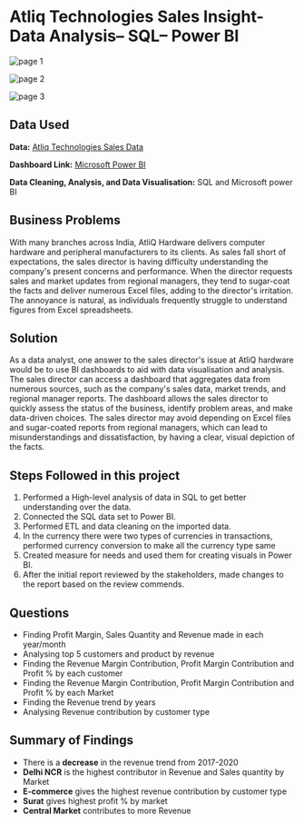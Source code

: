 # Atliq Technologies Sales Insight- Data Analysis– SQL– Power BI

![page 1](https://github.com/Amlanjyotilaha/portfolio_projects/assets/103643953/73396561-04d2-45e8-bf2a-a4321eccd45d)

![page 2](https://github.com/Amlanjyotilaha/portfolio_projects/assets/103643953/fb92086f-3874-48ba-816d-0e3f2827f463)

![page 3](https://github.com/Amlanjyotilaha/portfolio_projects/assets/103643953/bf0b8a9b-59aa-43b0-b78f-6b712f44dfaf)

## Data Used

**Data:** [Atliq Technologies Sales Data ](https://codebasics.io/resources/sales-insights-data-analysis-project)

**Dashboard Link:** [Microsoft Power BI](https://app.powerbi.com/view?r=eyJrIjoiNjk5MmZhNWYtYzcwOS00ZDQ3LTg0NzktNjIxMTk3Mzk1ZTFiIiwidCI6ImRmODY3OWNkLWE4MGUtNDVkOC05OWFjLWM4M2VkN2ZmOTVhMCJ9)

**Data Cleaning, Analysis, and Data Visualisation:** SQL and Microsoft power BI 

## Business Problems

With many branches across India, AtliQ Hardware delivers computer hardware and peripheral manufacturers to its clients. As sales fall short of expectations, the sales director is having difficulty understanding the company's present concerns and performance. When the director requests sales and market updates from regional managers, they tend to sugar-coat the facts and deliver numerous Excel files, adding to the director's irritation. The annoyance is natural, as individuals frequently struggle to understand figures from Excel spreadsheets.

## Solution

As a data analyst, one answer to the sales director's issue at AtliQ hardware would be to use BI dashboards to aid with data visualisation and analysis. The sales director can access a dashboard that aggregates data from numerous sources, such as the company's sales data, market trends, and regional manager reports. The dashboard allows the sales director to quickly assess the status of the business, identify problem areas, and make data-driven choices.
The sales director may avoid depending on Excel files and sugar-coated reports from regional managers, which can lead to misunderstandings and dissatisfaction, by having a clear, visual depiction of the facts.

## Steps Followed in this project

1.	Performed a High-level analysis of data in SQL to get better understanding over the data.
2.	Connected the SQL data set to Power BI.
3.	Performed ETL and data cleaning on the imported data.
4.	In the currency there were two types of currencies in transactions, performed currency conversion to make all the currency type same
5.	Created measure for needs and used them for creating visuals in Power BI.
6.	After the initial report reviewed by the stakeholders, made changes to the report based on the review commends.

## Questions

* Finding Profit Margin, Sales Quantity and Revenue made in each year/month
* Analysing top 5 customers and product by revenue
* Finding the Revenue Margin Contribution, Profit Margin Contribution and Profit % by each customer
* Finding the Revenue Margin Contribution, Profit Margin Contribution and Profit % by each Market
* Finding the Revenue trend by years
* Analysing Revenue contribution by customer type

## Summary of Findings

* There is a **decrease** in the revenue trend from 2017-2020
* **Delhi NCR** is the highest contributor in Revenue and Sales quantity by Market
* **E-commerce** gives the highest revenue contribution by customer type
* **Surat** gives highest profit % by market
* **Central Market** contributes to more Revenue


